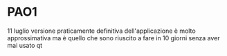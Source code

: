 # PAO1
11 luglio
versione praticamente definitiva dell'applicazione
è molto approssimativa ma è quello che sono riuscito a fare in 10 giorni senza aver mai usato qt
